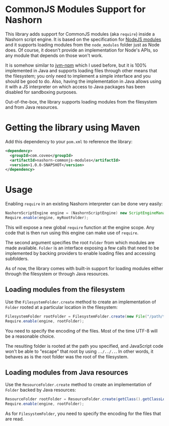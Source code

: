# CommonJS Modules Support for Nashorn

This library adds support for CommonJS modules (aka `require`) inside a Nashorn script engine. It is based on the specification for [NodeJS modules](https://nodejs.org/api/modules.html) and it supports loading modules from the `node_modules` folder just as Node does. Of course, it doesn't provide an implementation for Node's APIs, so any module that depends on those won't work.

It is somehow similar to [jvm-npm](https://github.com/nodyn/jvm-npm) which I used before, but it is 100% implemented in Java and supports loading files through other means that the filesystem; you only need to implement a simple interface and you should be good to do. Also, having the implementation in Java allows using it with a JS interpreter on which access to Java packages has been disabled for sandboxing purposes.

Out-of-the-box, the library supports loading modules from the filesystem and from Java resources.

# Getting the library using Maven

Add this dependency to your `pom.xml` to reference the library:

```xml
<dependency>
  <groupId>com.coveo</groupId>
  <artifactId>nashorn-commonjs-modules</artifactId>
  <version>1.0.0-SNAPSHOT</version>
</dependency>
```

# Usage

Enabling `require` in an existing Nashorn interpreter can be done very easily:

```java
NashornScriptEngine engine = (NashornScriptEngine) new ScriptEngineManager().getEngineByName("nashorn");
Require.enable(engine, myRootFolder);
```

This will expose a new global `require` function at the engine scope. Any code that is then run using this engine can make use of `require`.

The second argument specifies the root `Folder` from which modules are made available. `Folder` is an interface exposing a few calls that need to be implemented by backing providers to enable loading files and accessing subfolders.

As of now, the library comes with built-in support for loading modules either through the filesystem or through Java resources.

## Loading modules from the filesystem

Use the `FilesystemFolder.create` method to create an implementation of `Folder` rooted at a particular location in the filesystem:

```java
FilesystemFolder rootFolder = FilesystemFolder.create(new File("/path/to/my/folder"), "UTF-8");
Require.enable(engine, rootFolder);
```

You need to specify the encoding of the files. Most of the time UTF-8 will be a reasonable choice.

The resulting folder is rooted at the path you specified, and JavaScript code won't be able to "escape" that root by using `../../..`. In other words, it behaves as is the root folder was the root of the filesystem.


## Loading modules from Java resources

Use the `ResourceFolder.create` method to create an implementation of `Folder` backed by Java resources:

```java
ResourceFolder rootFolder = ResourceFolder.create(getClass().getClassLoader(), "com/coveo/nashorn_modules/test1", "UTF-8");
Require.enable(engine, rootFolder);
```

As for `FilesystemFolder`, you need to specify the encoding for the files that are read.
